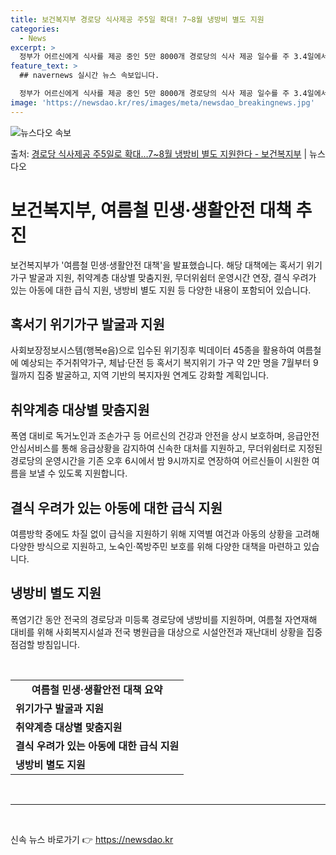 ```yaml
---
title: 보건복지부 경로당 식사제공 주5일 확대! 7~8월 냉방비 별도 지원
categories:
  - News
excerpt: >
  정부가 어르신에게 식사를 제공 중인 5만 8000개 경로당의 식사 제공 일수를 주 3.4일에서 주 5일로 단…
feature_text: >
  ## navernews 실시간 뉴스 속보입니다.

  정부가 어르신에게 식사를 제공 중인 5만 8000개 경로당의 식사 제공 일수를 주 3.4일에서 주 5일로 단…
image: 'https://newsdao.kr/res/images/meta/newsdao_breakingnews.jpg'
---
```


![뉴스다오 속보](https://newsdao.kr/res/images/meta/newsdao_breakingnews.jpg)

<p>출처: <a href="https://newsdao.kr/3963" rel="dofollow">경로당 식사제공 주5일로 확대…7~8월 냉방비 별도 지원한다 - 보건복지부</a> | 뉴스다오</p>

<h1>보건복지부, 여름철 민생·생활안전 대책 추진</h1>
<p data-ke-size="size16">보건복지부가 '여름철 민생·생활안전 대책'을 발표했습니다. 해당 대책에는 혹서기 위기가구 발굴과 지원, 취약계층 대상별 맞춤지원, 무더위쉼터 운영시간 연장, 결식 우려가 있는 아동에 대한 급식 지원, 냉방비 별도 지원 등 다양한 내용이 포함되어 있습니다.</p>

<h2 data-ke-size="size26">혹서기 위기가구 발굴과 지원</h2>
<p data-ke-size="size16">사회보장정보시스템(행복e음)으로 입수된 위기징후 빅데이터 45종을 활용하여 여름철에 예상되는 주거취약가구, 체납·단전 등 혹서기 복지위기 가구 약 2만 명을 7월부터 9월까지 집중 발굴하고, 지역 기반의 복지자원 연계도 강화할 계획입니다.</p>

<h2 data-ke-size="size26">취약계층 대상별 맞춤지원</h2>
<p data-ke-size="size16">폭염 대비로 독거노인과 조손가구 등 어르신의 건강과 안전을 상시 보호하며, 응급안전안심서비스를 통해 응급상황을 감지하여 신속한 대처를 지원하고, 무더위쉼터로 지정된 경로당의 운영시간을 기존 오후 6시에서 밤 9시까지로 연장하여 어르신들이 시원한 여름을 보낼 수 있도록 지원합니다.</p>

<h2 data-ke-size="size26">결식 우려가 있는 아동에 대한 급식 지원</h2>
<p data-ke-size="size16">여름방학 중에도 차질 없이 급식을 지원하기 위해 지역별 여건과 아동의 상황을 고려해 다양한 방식으로 지원하고, 노숙인·쪽방주민 보호를 위해 다양한 대책을 마련하고 있습니다.</p>

<h2 data-ke-size="size26">냉방비 별도 지원</h2>
<p data-ke-size="size16">폭염기간 동안 전국의 경로당과 미등록 경로당에 냉방비를 지원하며, 여름철 자연재해 대비를 위해 사회복지시설과 전국 병원급을 대상으로 시설안전과 재난대비 상황을 집중 점검할 방침입니다.</p>

<p data-ke-size="size16">&nbsp;</p>

<table>
	<tr>
		<td style="text-align: center; height: 17px;"><b>여름철 민생·생활안전 대책 요약</b></td>
	</tr>
	<tr>
		<td><b>위기가구 발굴과 지원</b></td>
	</tr>
	<tr>
		<td><b>취약계층 대상별 맞춤지원</b></td>
	</tr>
	<tr>
		<td><b>결식 우려가 있는 아동에 대한 급식 지원</b></td>
	</tr>
	<tr>
		<td><b>냉방비 별도 지원</b></td>
	</tr>
</table>

<p data-ke-size="size16">&nbsp;</p>

<hr>

<p data-ke-size="size16">&nbsp;</p> 

신속 뉴스 바로가기 👉 <a href="https://newsdao.kr" rel="dofollow">https://newsdao.kr</a>


